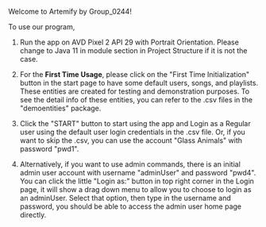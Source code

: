 Welcome to Artemify by Group_0244!

To use our program,

1. Run the app on AVD Pixel 2 API 29 with Portrait Orientation. Please change to Java 11 in module
  section in Project Structure if it is not the case.

2. For the **First Time Usage**, please click on the "First Time Initialization" button in the start page to have some default users, songs, and playlists. These entities are created for testing and demonstration purposes. To see the detail info of these entities, you can refer to the .csv files in the "demoentities" package. 

3. Click the "START" button to start using the app and Login as a Regular user using the default user login credentials in the .csv file. Or, if you want to skip the .csv, you can use the account "Glass Animals" with password "pwd1".

4. Alternatively, if you want to use admin commands, there is an initial admin user account with username "adminUser" and password "pwd4". You can click the little "Login as:" button in top right corner in the Login page, it will show a drag down menu to allow you to choose to login as an adminUser. Select that option, then type in the username and password, you should be able to access the admin user home page directly. 
